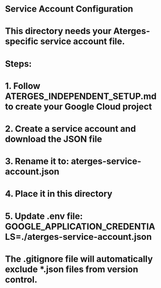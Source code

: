 # Service Account Configuration
#
# This directory needs your Aterges-specific service account file.
# 
# Steps:
# 1. Follow ATERGES_INDEPENDENT_SETUP.md to create your Google Cloud project
# 2. Create a service account and download the JSON file
# 3. Rename it to: aterges-service-account.json
# 4. Place it in this directory
# 5. Update .env file: GOOGLE_APPLICATION_CREDENTIALS=./aterges-service-account.json
#
# The .gitignore file will automatically exclude *.json files from version control.
